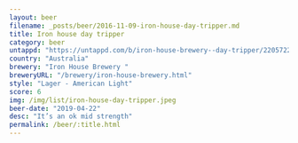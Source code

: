 ```yaml
---
layout: beer
filename: _posts/beer/2016-11-09-iron-house-day-tripper.md
title: Iron house day tripper
category: beer
untappd: "https://untappd.com/b/iron-house-brewery--day-tripper/2205722"
country: "Australia"
brewery: "Iron House Brewery "
breweryURL: "/brewery/iron-house-brewery.html"
style: "Lager - American Light"
score: 6
img: /img/list/iron-house-day-tripper.jpeg
beer-date: "2019-04-22"
desc: "It’s an ok mid strength"
permalink: /beer/:title.html
---
```


